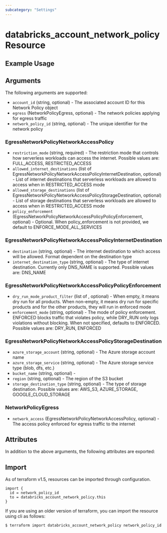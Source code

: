 ```yaml
---
subcategory: "Settings"
---
```

# databricks_account_network_policy Resource


## Example Usage


## Arguments
The following arguments are supported:
* `account_id` (string, optional) - The associated account ID for this Network Policy object
* `egress` (NetworkPolicyEgress, optional) - The network policies applying for egress traffic
* `network_policy_id` (string, optional) - The unique identifier for the network policy

### EgressNetworkPolicyNetworkAccessPolicy
* `restriction_mode` (string, required) - The restriction mode that controls how serverless workloads can access the internet. Possible values are: FULL_ACCESS, RESTRICTED_ACCESS
* `allowed_internet_destinations` (list of EgressNetworkPolicyNetworkAccessPolicyInternetDestination, optional) - List of internet destinations that serverless workloads are allowed to access when in RESTRICTED_ACCESS mode
* `allowed_storage_destinations` (list of EgressNetworkPolicyNetworkAccessPolicyStorageDestination, optional) - List of storage destinations that serverless workloads are allowed to access when in RESTRICTED_ACCESS mode
* `policy_enforcement` (EgressNetworkPolicyNetworkAccessPolicyPolicyEnforcement, optional) - Optional. When policy_enforcement is not provided, we default to ENFORCE_MODE_ALL_SERVICES

### EgressNetworkPolicyNetworkAccessPolicyInternetDestination
* `destination` (string, optional) - The internet destination to which access will be allowed. Format dependent on the destination type
* `internet_destination_type` (string, optional) - The type of internet destination. Currently only DNS_NAME is supported. Possible values are: DNS_NAME

### EgressNetworkPolicyNetworkAccessPolicyPolicyEnforcement
* `dry_run_mode_product_filter` (list of , optional) - When empty, it means dry run for all products.
  When non-empty, it means dry run for specific products and for the other products, they will run in enforced mode
* `enforcement_mode` (string, optional) - The mode of policy enforcement. ENFORCED blocks traffic that violates policy,
  while DRY_RUN only logs violations without blocking. When not specified,
  defaults to ENFORCED. Possible values are: DRY_RUN, ENFORCED

### EgressNetworkPolicyNetworkAccessPolicyStorageDestination
* `azure_storage_account` (string, optional) - The Azure storage account name
* `azure_storage_service` (string, optional) - The Azure storage service type (blob, dfs, etc.)
* `bucket_name` (string, optional) - 
* `region` (string, optional) - The region of the S3 bucket
* `storage_destination_type` (string, optional) - The type of storage destination. Possible values are: AWS_S3, AZURE_STORAGE, GOOGLE_CLOUD_STORAGE

### NetworkPolicyEgress
* `network_access` (EgressNetworkPolicyNetworkAccessPolicy, optional) - The access policy enforced for egress traffic to the internet

## Attributes
In addition to the above arguments, the following attributes are exported:

## Import
As of terraform v1.5, resources can be imported through configuration.
```hcl
import {
  id = network_policy_id
  to = databricks_account_network_policy.this
}
```

If you are using an older version of terraform, you can import the resource using cli as follows:
```sh
$ terraform import databricks_account_network_policy network_policy_id
```